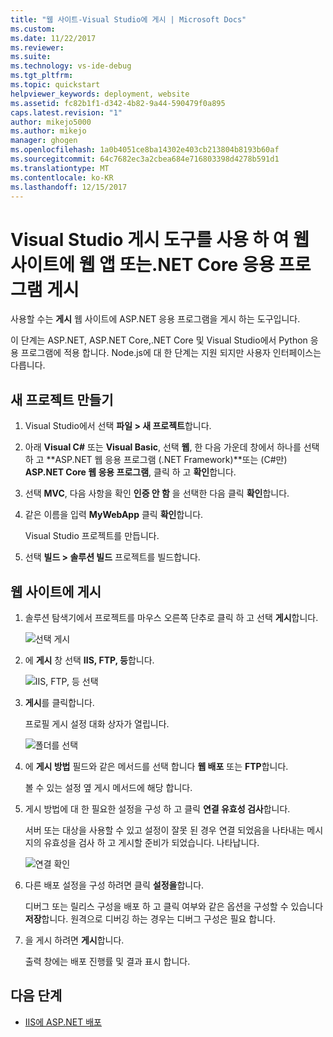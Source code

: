 ```yaml
---
title: "웹 사이트-Visual Studio에 게시 | Microsoft Docs"
ms.custom: 
ms.date: 11/22/2017
ms.reviewer: 
ms.suite: 
ms.technology: vs-ide-debug
ms.tgt_pltfrm: 
ms.topic: quickstart
helpviewer_keywords: deployment, website
ms.assetid: fc82b1f1-d342-4b82-9a44-590479f0a895
caps.latest.revision: "1"
author: mikejo5000
ms.author: mikejo
manager: ghogen
ms.openlocfilehash: 1a0b4051ce8ba14302e403cb213804b8193b60af
ms.sourcegitcommit: 64c7682ec3a2cbea684e716803398d4278b591d1
ms.translationtype: MT
ms.contentlocale: ko-KR
ms.lasthandoff: 12/15/2017
---
```

# <a name="publish-a-web-app-or-a-net-core-app-to-a-web-site-using-the-visual-studio-publish-tool"></a>Visual Studio 게시 도구를 사용 하 여 웹 사이트에 웹 앱 또는.NET Core 응용 프로그램 게시

사용할 수는 **게시** 웹 사이트에 ASP.NET 응용 프로그램을 게시 하는 도구입니다.

이 단계는 ASP.NET, ASP.NET Core,.NET Core 및 Visual Studio에서 Python 응용 프로그램에 적용 합니다. Node.js에 대 한 단계는 지원 되지만 사용자 인터페이스는 다릅니다.

## <a name="create-a-new-project"></a>새 프로젝트 만들기 

1. Visual Studio에서 선택 **파일 > 새 프로젝트**합니다.

1. 아래 **Visual C#** 또는 **Visual Basic**, 선택 **웹**, 한 다음 가운데 창에서 하나를 선택 하 고 **ASP.NET 웹 응용 프로그램 (.NET Framework)**또는 (C#만) **ASP.NET Core 웹 응용 프로그램**, 클릭 하 고 **확인**합니다.

1. 선택 **MVC**, 다음 사항을 확인 **인증 안 함** 을 선택한 다음 클릭 **확인**합니다.

1. 같은 이름을 입력 **MyWebApp** 클릭 **확인**합니다.

    Visual Studio 프로젝트를 만듭니다.

1. 선택 **빌드 > 솔루션 빌드** 프로젝트를 빌드합니다.

## <a name="publish-to-a-web-site"></a>웹 사이트에 게시

1. 솔루션 탐색기에서 프로젝트를 마우스 오른쪽 단추로 클릭 하 고 선택 **게시**합니다.

    ![선택 게시](../deployment/media/quickstart-publish-aspnet.png "선택 게시")

1. 에 **게시** 창 선택 **IIS, FTP, 등**합니다.

    ![IIS, FTP, 등 선택](../deployment/media/quickstart-publish-iis-ftp.png "IIS 선택, FTP, 등입니다.")

1. **게시**를 클릭합니다.

    프로필 게시 설정 대화 상자가 열립니다.

    ![폴더를 선택](../deployment/media/quickstart-publish-settings-web.png "폴더를 선택 합니다.")

1. 에 **게시 방법** 필드와 같은 메서드를 선택 합니다 **웹 배포** 또는 **FTP**합니다.

    볼 수 있는 설정 옆 게시 메서드에 해당 합니다.

1. 게시 방법에 대 한 필요한 설정을 구성 하 고 클릭 **연결 유효성 검사**합니다.

    서버 또는 대상을 사용할 수 있고 설정이 잘못 된 경우 연결 되었음을 나타내는 메시지의 유효성을 검사 하 고 게시할 준비가 되었습니다. 나타납니다.

    ![연결 확인](../deployment/media/quickstart-publish-web-deploy.png "연결 확인")

1. 다른 배포 설정을 구성 하려면 클릭 **설정을**합니다.

    디버그 또는 릴리스 구성을 배포 하 고 클릭 여부와 같은 옵션을 구성할 수 있습니다 **저장**합니다. 원격으로 디버깅 하는 경우는 디버그 구성은 필요 합니다.

1. 을 게시 하려면 **게시**합니다.

    출력 창에는 배포 진행률 및 결과 표시 합니다.

## <a name="next-steps"></a>다음 단계

- [IIS에 ASP.NET 배포](https://docs.microsoft.com/en-us/iis/get-started/whats-new-in-iis-8/iis-80-using-aspnet-35-and-aspnet-45)
